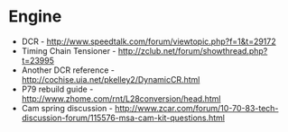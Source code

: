 # Engine

* DCR - http://www.speedtalk.com/forum/viewtopic.php?f=1&t=29172 
* Timing Chain Tensioner - http://zclub.net/forum/showthread.php?t=23995
* Another DCR reference - http://cochise.uia.net/pkelley2/DynamicCR.html
* P79 rebuild guide - http://www.zhome.com/rnt/L28conversion/head.html
* Cam spring discussion - http://www.zcar.com/forum/10-70-83-tech-discussion-forum/115576-msa-cam-kit-questions.html
